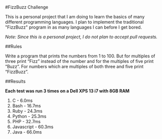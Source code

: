 #FizzBuzz Challenge

This is a personal project that I am doing to learn the basics of many different programming languages. I plan to implement the traditional "FizzBuzz" program in as many languages I can before I get bored.

_Note: Since this is a personal project, I do not plan to accept pull requests._

##Rules

Write a program that prints the numbers from 1 to 100. But for multiples of three print “Fizz” instead of the number and for the multiples of five print “Buzz”. For numbers which are multiples of both three and five print “FizzBuzz”.

##Results

**Each test was run 3 times on a Dell XPS 13 i7 with 8GB RAM**

1. C - 6.0ms
1. Bash - 16.7ms
1. Ruby - 24.3ms
1. Python - 25.3ms
1. PHP - 32.7ms
1. Javascript - 60.3ms
1. Java - 66.0ms
